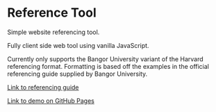 # Reference Tool

Simple website referencing tool.

Fully client side web tool using vanilla JavaScript.

Currently only supports the Bangor University variant of the Harvard referencing format.
Formatting is based off the examples in the official referencing guide supplied by Bangor University.

[Link to referencing guide](https://www.bangor.ac.uk/library/help/documents/harvardreferencingguide.pdf)

[Link to demo on GitHub Pages](https://aidengilmartin.github.io/referencetool/)
